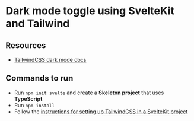 # Dark mode toggle using SvelteKit and Tailwind

## Resources

- [TailwindCSS dark mode docs](https://tailwindcss.com/docs/dark-mode)

## Commands to run

- Run `npm init svelte` and create a **Skeleton project** that uses **TypeScript**
- Run `npm install`
- Follow the [instructions for setting up TailwindCSS in a SvelteKit project](https://tailwindcss.com/docs/guides/sveltekit)
